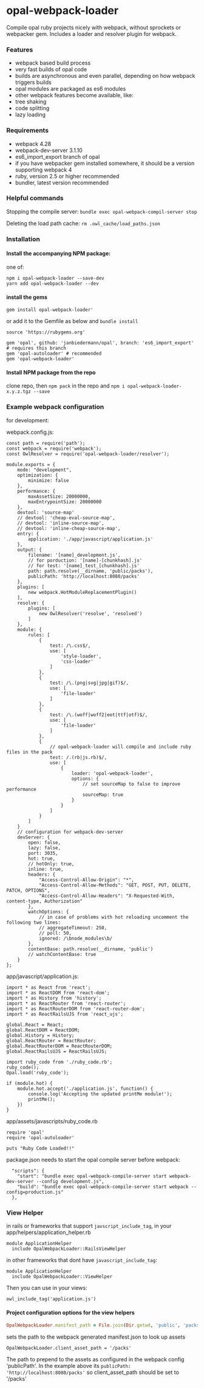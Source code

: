 # opal-webpack-loader
Compile opal ruby projects nicely with webpack, without sprockets or webpacker gem.
Includes a loader and resolver plugin for webpack.
### Features
- webpack based build process
- very fast builds of opal code
- builds are asynchronous and even parallel, depending on how webpack triggers builds
- opal modules are packaged as es6 modules
- other webpack features become available, like:
- tree shaking
- code splitting
- lazy loading
### Requirements
- webpack 4.28
- webpack-dev-server 3.1.10
- es6_import_export branch of opal
- if you have webpacker gem installed somewhere, it should be a version supporting webpack 4
- ruby, version 2.5 or higher recommended
- bundler, latest version recommended
### Helpful commands
Stopping the compile server: `bundle exec opal-webpack-compil-server stop`

Deleting the load path cache: `rm .owl_cache/load_paths.json`
### Installation
#### Install the accompanying NPM package:
one of:
```
npm i opal-webpack-loader --save-dev
yarn add opal-webpack-loader --dev
```
#### install the gems
```
gem install opal-webpack-loader'
```
or add it to the Gemfile as below and `bundle install`
```
source 'https://rubygems.org'

gem 'opal', github: 'janbiedermann/opal', branch: 'es6_import_export' # requires this branch
gem 'opal-autoloader' # recommended
gem 'opal-webpack-loader'
```
#### Install NPM package from the repo
clone repo, then `npm pack` in the repo and `npm i opal-webpack-loader-x.y.z.tgz --save`
### Example webpack configuration
for development:

webpack.config.js:
```
const path = require('path');
const webpack = require('webpack');
const OwlResolver = require('opal-webpack-loader/resolver');

module.exports = {
    mode: "development",
    optimization: {
        minimize: false
    },
    performance: {
        maxAssetSize: 20000000,
        maxEntrypointSize: 20000000
    },
    devtool: 'source-map'
    // devtool: 'cheap-eval-source-map',
    // devtool: 'inline-source-map',
    // devtool: 'inline-cheap-source-map',
    entry: {
        application: './app/javascript/application.js'
    },
    output: {
        filename: '[name]_development.js',
        // for porduction: '[name]-[chunkhash].js'
        // for test: '[name]_test_[chunkhash].js'
        path: path.resolve(__dirname, 'public/packs'),
        publicPath: 'http://localhost:8080/packs'
    },
    plugins: [
        new webpack.HotModuleReplacementPlugin()
    ],
    resolve: {
        plugins: [
            new OwlResolver('resolve', 'resolved')
        ]
    },
    module: {
        rules: [
            {
                test: /\.css$/,
                use: [
                    'style-loader',
                    'css-loader'
                ]
            },
            {
                test: /\.(png|svg|jpg|gif)$/,
                use: [
                    'file-loader'
                ]
            },
            {
                test: /\.(woff|woff2|eot|ttf|otf)$/,
                use: [
                    'file-loader'
                ]
            },
            {
                // opal-webpack-loader will compile and include ruby files in the pack
                test: /.(rb|js.rb)$/,
                use: [
                    {
                        loader: 'opal-webpack-loader',
                        options: {
                            // set sourceMap to false to improve performance
                            sourceMap: true
                        }
                    }
                ]
            }
        ]
    }
    // configuration for webpack-dev-server
    devServer: {
        open: false,
        lazy: false,
        port: 3035,
        hot: true,
        // hotOnly: true,
        inline: true,
        headers: {
            "Access-Control-Allow-Origin": "*",
            "Access-Control-Allow-Methods": "GET, POST, PUT, DELETE, PATCH, OPTIONS",
            "Access-Control-Allow-Headers": "X-Requested-With, content-type, Authorization"
        },
        watchOptions: {
            // in case of problems with hot reloading uncomment the following two lines:
            // aggregateTimeout: 250,
            // poll: 50,
            ignored: /\bnode_modules\b/
        },
        contentBase: path.resolve(__dirname, 'public')
        // watchContentBase: true
    }
};
```
app/javascript/application.js:
```
import * as React from 'react';
import * as ReactDOM from 'react-dom';
import * as History from 'history';
import * as ReactRouter from 'react-router';
import * as ReactRouterDOM from 'react-router-dom';
import * as ReactRailsUJS from 'react_ujs';

global.React = React;
global.ReactDOM = ReactDOM;
global.History = History;
global.ReactRouter = ReactRouter;
global.ReactRouterDOM = ReactRouterDOM;
global.ReactRailsUJS = ReactRailsUJS;

import ruby_code from './ruby_code.rb';
ruby_code();
Opal.load('ruby_code');

if (module.hot) {
    module.hot.accept('./application.js', function() {
        console.log('Accepting the updated printMe module!');
        printMe();
    })
}
```
app/assets/javascripts/ruby_code.rb
```
require 'opal'
require 'opal-autoloader'

puts "Ruby Code Loaded!!"
```
package.json needs to start the opal compile server before webpack:
```
  "scripts": {
    "start": "bundle exec opal-webpack-compile-server start webpack-dev-server --config development.js",
    "build": "bundle exec opal-webpack-compile-server start webpack --config=production.js"
  },
```
### View Helper
in rails or frameworks that support `javscript_include_tag`, in your app/helpers/application_helper.rb
``` 
module ApplicationHelper
  include OpalWebpackLoader::RailsViewHelper
```
in other frameworks that dont have `javascript_include_tag`:
``` 
module ApplicationHelper
  include OpalWebpackLoader::ViewHelper
```

Then you can use in your views:
```
owl_include_tag('application.js')
```

#### Project configuration options for the view helpers
```ruby
OpalWebpackLoader.manifest_path = File.join(Dir.getwd, 'public', 'packs', 'manifest.json')
```
sets the path to the webpack generated manifest.json to look up assets
```
OpalWebpackLoader.client_asset_path = '/packs'
```
The path to prepend to the assets as configured in the webpack config 'publicPath'. 
In the example above its `publicPath: 'http://localhost:8080/packs'` so
client_asset_path should be set to '/packs'